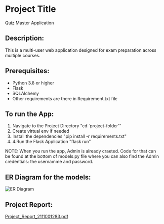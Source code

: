 # Project Title
Quiz Master Application

## Description:
This is a multi-user web application designed for exam preparation across multiple courses.

## Prerequisites:
- Python 3.8 or higher
- Flask
- SQLAlchemy
- Other requirements are there in Requirement.txt file

## To run the App:
1. Navigate to the Project Directory "cd 'project-folder'"
2. Create virtual env if needed
3. Install the dependencies "pip install -r requirements.txt"
4. 4.Run the Flask Application "flask run"

NOTE: When you run the app, Admin is already craeted. Code for that can be found at the bottom of models.py file where you can also find the Admin credentials: the usernamme and password.
   
## ER Diagram for the models:

![ER Diagram](https://github.com/user-attachments/assets/56e3814a-ba75-43ab-b75b-7d90134fc741)

## Project Report:
[Project_Report_21f1001283.pdf](https://github.com/user-attachments/files/20265164/Project_Report_21f1001283.pdf)

